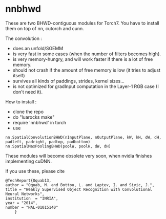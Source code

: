 nnbhwd
======

These are two BHWD-contiguous modules for Torch7.
You have to install them on top of nn, cutorch and cunn.

The convolution :
- does an unfold/SGEMM 
- is very fast in some cases (when the number of filters becomes high).
- is very memory-hungry, and will work faster if there is a lot of free memory.
- should not crash if the amount of free memory is low (it tries to adjust itself)
- survives all kinds of paddings, strides, kernel sizes...
- is not optimized for gradInput computation in the Layer-1 RGB case (I don't need it).


How to install :
- clone the repo
- do "luarocks make"
- require 'nnbhwd' in torch
- use
``` 
nn.SpatialConvolutionBHWD(nInputPlane, nOutputPlane, kW, kH, dW, dH, padleft, padright, padtop, padbottom)
nn.SpatialMaxPoolingBHWD(poolW, poolH, dW, dH)
```


These modules will become obsolete very soon, when nvidia finishes implementing cuDNN.

If you use these, please cite 

```
@TechReport{Oquab13,
author = "Oquab, M. and Bottou, L. and Laptev, I. and Sivic, J.",
title = "Weakly Supervised Object Recognition with Convolutional Neural Networks",
institution  = "INRIA",
year = "2014",
number = "HAL-01015140"
    }
```
